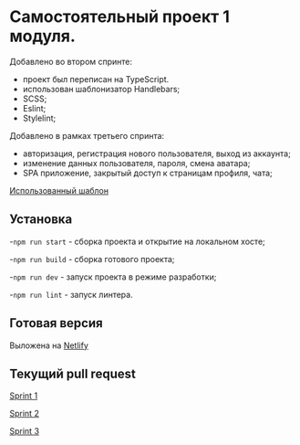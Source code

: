 # Самостоятельный проект 1 модуля.
Добавлено во втором спринте:
* проект был переписан на TypeScript.
* использован шаблонизатор Handlebars;
* SCSS;
* Eslint;
* Stylelint;
 
Добавлено в рамках третьего спринта:
* авторизация, регистрация нового пользователя, выход из аккаунта;
* изменение данных пользователя, пароля, смена аватара;
* SPA приложение, закрытый доступ к страницам профиля, чата;

[Использованный шаблон](https://www.figma.com/file/5SdcaCVsZEull9iuLNMdxR/sprint-1?type=design&node-id=0%3A1&t=gijo5ZrRiazu7JcY-1)
## Установка
-`npm run start` - сборка проекта и открытие на локальном хосте;

-`npm run build` - сборка готового проекта;

-`npm run dev` - запуск проекта в режиме разработки;

-`npm run lint` - запуск линтера.

## Готовая версия
Выложена на [Netlify](https://messangerchat.netlify.app/)

## Текущий pull request
[Sprint 1](https://github.com/gudtae/middle.messenger.praktikum.yandex/pull/1#issue-1747964287)

[Sprint 2](https://github.com/gudtae/middle.messenger.praktikum.yandex/pull/2#issue-1778638810) 

[Sprint 3](https://github.com/gudtae/middle.messenger.praktikum.yandex/pull/3#issue-1848062740)
